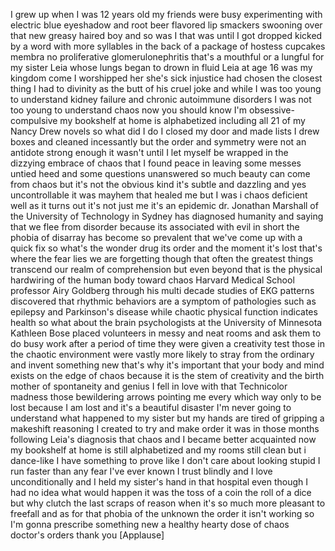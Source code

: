 
I grew up when I was 12 years old my
friends were busy experimenting with
electric blue eyeshadow and root beer
flavored lip smackers swooning over that
new greasy haired boy and so was I that
was until I got dropped kicked by a word
with more syllables in the back of a
package of hostess cupcakes membra no
proliferative glomerulonephritis that&#39;s
a mouthful or a lungful for my sister
Leia whose lungs began to drown in fluid
Leia at age 16 was my kingdom come I
worshipped her she&#39;s sick injustice had
chosen the closest thing I had to
divinity as the butt of his cruel joke
and while I was too young to understand
kidney failure and chronic autoimmune
disorders I was not too young to
understand chaos now you should know I&#39;m
obsessive-compulsive my bookshelf at
home is alphabetized including all 21 of
my Nancy Drew novels so what did I do
I closed my door and made lists I drew
boxes and cleaned incessantly but the
order and symmetry were not an antidote
strong enough it wasn&#39;t until I let
myself be wrapped in the dizzying
embrace of chaos that I found peace in
leaving some messes untied heed and some
questions unanswered so much beauty can
come from chaos but it&#39;s not the obvious
kind it&#39;s subtle and dazzling and yes
uncontrollable it was mayhem that healed
me but I was i chaos deficient well as
it turns out it&#39;s not just me it&#39;s an
epidemic dr. Jonathan Marshall of the
University of Technology in Sydney has
diagnosed humanity and saying that we
flee from disorder because its
associated with evil
in short the phobia of disarray has
become so prevalent that we&#39;ve come up
with a quick fix
so what&#39;s the wonder drug its order and
the moment it&#39;s lost that&#39;s where the
fear lies we are forgetting though that
often the greatest things transcend our
realm of comprehension but even beyond
that is the physical hardwiring of the
human body toward chaos Harvard Medical
School professor Airy Goldberg through
his multi decade studies of EKG patterns
discovered that rhythmic behaviors are a
symptom of pathologies such as epilepsy
and Parkinson&#39;s disease while chaotic
physical function indicates health so
what about the brain psychologists at
the University of Minnesota
Kathleen Bose placed volunteers in messy
and neat rooms and ask them to do busy
work after a period of time they were
given a creativity test those in the
chaotic environment were vastly more
likely to stray from the ordinary and
invent something new that&#39;s why it&#39;s
important that your body and mind exists
on the edge of chaos because it is the
stem of creativity and the birth mother
of spontaneity and genius I fell in love
with that Technicolor madness those
bewildering arrows pointing me every
which way only to be lost because I am
lost and it&#39;s a beautiful disaster
I&#39;m never going to understand what
happened to my sister but my hands are
tired of gripping a makeshift reasoning
I created to try and make order it was
in those months following Leia&#39;s
diagnosis that chaos and I became better
acquainted now my bookshelf at home is
still alphabetized and my rooms still
clean but i dance-like I have something
to prove like I don&#39;t care about looking
stupid I run faster than any fear I&#39;ve
ever known
I trust blindly and I love
unconditionally and I held my sister&#39;s
hand in that hospital even though I had
no idea what would happen it was the
toss of a coin the roll of a dice but
why clutch the last scraps of reason
when it&#39;s so much more pleasant to
freefall and as for that phobia of the
unknown the order it isn&#39;t working so
I&#39;m gonna prescribe something new a
healthy hearty dose of chaos
doctor&#39;s orders thank you
[Applause]
